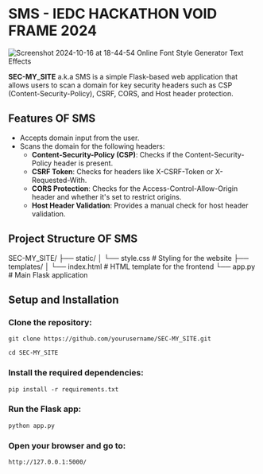 # SMS - IEDC HACKATHON VOID FRAME 2024

![Screenshot 2024-10-16 at 18-44-54 Online Font Style Generator   Text Effects](https://github.com/user-attachments/assets/be0ba55d-73d3-4c52-b65f-ab2cadfe0c9b)


**SEC-MY_SITE** a.k.a SMS is a simple Flask-based web application that allows users to scan a domain for key security headers such as CSP (Content-Security-Policy), CSRF, CORS, and Host header protection.

## Features OF SMS
- Accepts domain input from the user.
- Scans the domain for the following headers:
  - **Content-Security-Policy (CSP)**: Checks if the Content-Security-Policy header is present.
  - **CSRF Token**: Checks for headers like X-CSRF-Token or X-Requested-With.
  - **CORS Protection**: Checks for the Access-Control-Allow-Origin header and whether it's set to restrict origins.
  - **Host Header Validation**: Provides a manual check for host header validation.

## Project Structure OF SMS
SEC-MY_SITE/
├── static/
│   └── style.css # Styling for the website
├── templates/
│   └── index.html # HTML template for the frontend
└── app.py         # Main Flask application

## Setup and Installation

### Clone the repository:
`git clone https://github.com/yourusername/SEC-MY_SITE.git`

`cd SEC-MY_SITE`

### Install the required dependencies:
`pip install -r requirements.txt`

### Run the Flask app:
`python app.py`

### Open your browser and go to:
`http://127.0.0.1:5000/`
